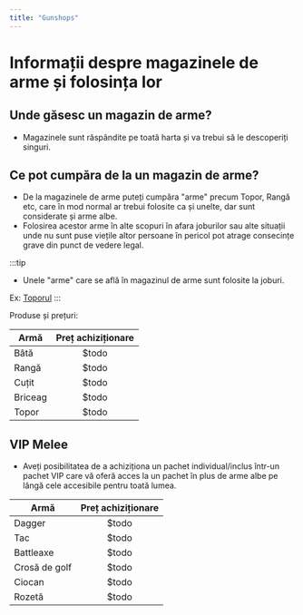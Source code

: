```yaml
---
title: "Gunshops"
---
```



# Informații despre magazinele de arme și folosința lor

## Unde găsesc un magazin de arme? 

- Magazinele sunt răspândite pe toată harta și va trebui să le descoperiți singuri.

## Ce pot cumpăra de la un magazin de arme?

- De la magazinele de arme puteți cumpăra "arme" precum Topor, Rangă etc, care în mod normal ar trebui folosite ca și unelte, dar sunt considerate și arme albe. 
- Folosirea acestor arme în alte scopuri în afara joburilor sau alte situații unde nu sunt puse viețile altor persoane în pericol pot atrage consecințe grave din punct de vedere legal.

:::tip 
- Unele "arme" care se află în magazinul de arme sunt folosite la joburi.

Ex: [Toporul](/jobs/lumberjack)
:::

Produse și prețuri:

| Armă                 | Preț achiziționare |
| -------------------  | :-----------------:|
| Bâtă                 |    $todo           |
| Rangă                |    $todo           |
| Cuțit                |    $todo           |
| Briceag              |    $todo           |
| Topor                |    $todo           |

## VIP Melee

- Aveți posibilitatea de a achiziționa un pachet individual/inclus într-un pachet VIP care vă oferă acces la un pachet în plus de arme albe pe lângă cele accesibile pentru toată lumea. 

| Armă                 | Preț achiziționare |
| -------------------  | :-----------------:|
| Dagger               |    $todo           |
| Tac                  |    $todo           |
| Battleaxe            |    $todo           |
| Crosă de golf        |    $todo           |
| Ciocan               |    $todo           |
| Rozetă               |    $todo           |
